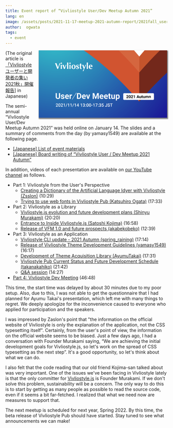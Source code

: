 ```yaml
---
title: Event report of “Vivliostyle User/Dev Meetup Autumn 2021”
lang: en
image: /assets/posts/2021-11-17-meetup-2021-autumn-report/2021fall_user_meeting_banner.png
author:  ogwata
tags:
  - event
---
```

<div style="float: right; margin: 0 0 1em 1em;"><img src="/assets/posts/2021-11-17-meetup-2021-autumn-report/2021fall_user_meeting_banner.png" alt="Vivliostyle User / Dev Meetup 2021 Autumn" style="width: 400px; box-shadow: 1px 2px 2.5px 1.5px grey;" /></div>

(The original article is [「Vivliostyle ユーザーと開発者の集い 2021秋」開催報告](https://vivliostyle.org/ja/blog/2021/11/17/meetup-2021-autumn-report/)] in Japanese)

The semi-annual “Vivliostyle User/Dev Meetup Autumn 2021” was held online on January 14. The slides and a summary of comments from the day (by yamasy1549) are available at the following page.

- [[Japanese] List of event materials<i class="fas fa-external-link-alt"></i>](https://vivliostyle.connpass.com/event/227954/presentation/)
- [[Japanese] Board writing of “Vivliostyle User / Dev Meetup 2021 Autumn”<i class="fas fa-external-link-alt"></i>](https://miro.com/app/board/o9J_lKvZd38=/)

In addition, videos of each presentation are available on [our YouTube channel<i class="fas fa-external-link-alt"></i>](https://www.youtube.com/playlist?list=PLgmHvdtAuq5OVe_QSWjEsyX2jktccRtTY) as follows. 

- Part 1: Vivliostyle from the User's Perspective
    - [Creating a Dictionary of the Artificial Language Idyer with Vivliostyle<i class="fas fa-external-link-alt"></i>](https://youtu.be/qfH3OV-_DlI)[ (Zsslon)](https://twitter.com/Zaslon) (10:29)
    - [Trying to use web fonts in Vivliostyle Pub<i class="fas fa-external-link-alt"></i>](https://youtu.be/Hz5_Wd7d5lw)[ (Katsuhiro Ogata)](https://twitter.com/ogwata) (17:33)
- Part 2: Vivliostyle as a Library
    - [Vivliostyle.js evolution and future development plans<i class="fas fa-external-link-alt"></i>](https://youtu.be/2hvsMhTJai4)[ (Shinyu Murakami)](https://twitter.com/MurakamiShinyu) (20:20)
    - [Entrance to Inside Vivliostyle.js<i class="fas fa-external-link-alt"></i>](https://youtu.be/FvhdUBrw104)[ (Satoshi Kojima)](https://twitter.com/skoji) (16:58)
    - [Release of VFM 1.0 and future prospects<i class="fas fa-external-link-alt"></i>](https://youtu.be/lF6Mb2DXJK0)[ (akabekobeko)](https://twitter.com/akabekobeko) (12:39)
 - Part 3: Vivliostyle as an Application
     - [Vivliostyle CLI update - 2021 Autumn<i class="fas fa-external-link-alt"></i>](https://youtu.be/H6g5S3SHZSg)[ (spring_raining)](https://twitter.com/spring_raining) (17:14)
     - [Release of Vivliostyle Theme Development Guidelines<i class="fas fa-external-link-alt"></i>](https://youtu.be/NioXx9NFUZU)[ (yamasy1549)](https://twitter.com/yamasy1549) (16:17)
     - [Development of Theme Acquisition Library<i class="fas fa-external-link-alt"></i>](https://youtu.be/AYVzmVAz7Ug)[ (AyumuTakai)](https://twitter.com/AyumuTakai) (17:31)
     - [Vivliostyle Pub Current Status and Future Development Schedule<i class="fas fa-external-link-alt"></i>](https://youtu.be/V-I88jOzQs8)[ (takanakahiko)](https://twitter.com/takanakahiko) (21:42)
     - [Q&A session<i class="fas fa-external-link-alt"></i>](https://youtu.be/z31H5T23-fA) (14:27)
- [Part 4: Vivliostyle Dev Meeting<i class="fas fa-external-link-alt"></i>](https://youtu.be/bQRZlymV3-8) (46:48)

This time, the start time was delayed by about 30 minutes due to my poor setup. Also, due to this, I was not able to get the questionnaire that I had planned for Ayumu Takai's presentation, which left me with many things to regret. We deeply apologize for the inconvenience caused to everyone who applied for participation and the speakers. 

I was impressed by Zaslon's point that "the information on the official website of Vivliostyle is only the explanation of the application, not the CSS typesetting itself". Certainly, from the user's point of view, the information on the official website seems to be biased. Just a few days ago, I had a conversation with Founder Murakami saying, “We are achieving the initial development goals for Vivliostyle.js, so let's work on the spread of CSS typesetting as the next step”. It's a good opportunity, so let's think about what we can do.

I also felt that the code reading that our old friend Kojima-san talked about was very important. One of the issues we've been facing in Vivliostyle lately is that the only committer for [Vivliostyle.js](https://github.com/vivliostyle/vivliostyle.js) is Founder Murakami. If we don't solve this problem, sustainability will be a concern. The only way to do this is to start by getting as many people as possible to read the source code, even if it seems a bit far-fetched. I realized that what we need now are measures to support that.

The next meetup is scheduled for next year, Spring 2022. By this time, the beta release of Vivliostyle Pub should have started. Stay tuned to see what announcements we can make!


